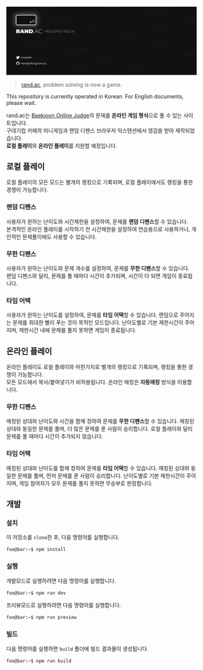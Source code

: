![rand.ac](/static/github.png)

> [rand.ac](https://rand.ac), problem solving is now a game.

This repository is currently operated in Korean. For English documents, please wait.

rand.ac는 [Baekjoon Online Judge](https://www.acmicpc.net/)의 문제를 **온라인 게임 형식**으로 풀 수 있는 사이트입니다.  
구데기컵 카페의 미니게임과 랜덤 디펜스 브라우저 익스텐션에서 영감을 받아 제작되었습니다.  
**로컬 플레이**와 **온라인 플레이**를 지원할 예정입니다.

## 로컬 플레이

로컬 플레이의 모든 모드는 별개의 랭킹으로 기록되며, 로컬 플레이에서도 랭킹을 통한 경쟁이 가능합니다.

### 랜덤 디펜스

사용자가 원하는 난이도와 시간제한을 설정하여, 문제를 **랜덤 디펜스**할 수 있습니다.  
본격적인 온라인 플레이를 시작하기 전 시간제한을 설정하여 연습용으로 사용하거나, 개인적인 문제풀이에도 사용할 수 있습니다.

### 무한 디펜스

사용자가 원하는 난이도와 문제 개수를 설정하여, 문제를 **무한 디펜스**할 수 있습니다.  
랜덤 디펜스와 달리, 문제를 풀 때마다 시간이 추가되며, 시간이 다 되면 게임이 종료됩니다.

### 타임 어택

사용자가 원하는 난이도를 설정하여, 문제를 **타임 어택**할 수 있습니다.
랜덤으로 주어지는 문제를 최대한 빨리 푸는 것이 목적인 모드입니다. 난이도별로 기본 제한시간이 주어지며, 제한시간 내에 문제를 풀지 못하면 게임이 종료됩니다.

## 온라인 플레이

온라인 플레이도 로컬 플레이와 마찬가지로 별개의 랭킹으로 기록되며, 랭킹을 통한 경쟁이 가능합니다.  
모든 모드에서 복사/붙여넣기가 비허용됩니다.
온라인 매칭은 **자동매칭** 방식을 이용합니다.

### 무한 디펜스

매칭된 상대와 난이도와 시간을 함께 정하여 문제를 **무한 디펜스**할 수 있습니다.
매칭된 상대와 동일한 문제를 풀며, 더 많은 문제를 푼 사람이 승리합니다.
로컬 플레이와 달리 문제를 풀 때마다 시간이 추가되지 않습니다.

### 타임 어택

매칭된 상대와 난이도를 함께 정하여 문제를 **타임 어택**할 수 있습니다.
매칭된 상대와 동일한 문제를 풀며, 먼저 문제를 푼 사람이 승리합니다.
난이도별로 기본 제한시간이 주어지며, 게임 참여자가 모두 문제를 풀지 못하면 무승부로 판정합니다.

## 개발

### 설치

이 저장소를 `clone`한 후, 다음 명령어를 실행합니다.

```bash
foo@bar:~$ npm install
```

### 실행

개발모드로 실행하려면 다음 명령어를 실행합니다.

```bash
foo@bar:~$ npm run dev
```

프리뷰모드로 실행하려면 다음 명령어를 실행합니다.

```bash
foo@bar:~$ npm run preview
```

### 빌드

다음 명령어를 실행하면 `build` 폴더에 빌드 결과물이 생성됩니다.

```bash
foo@bar:~$ npm run build
```
